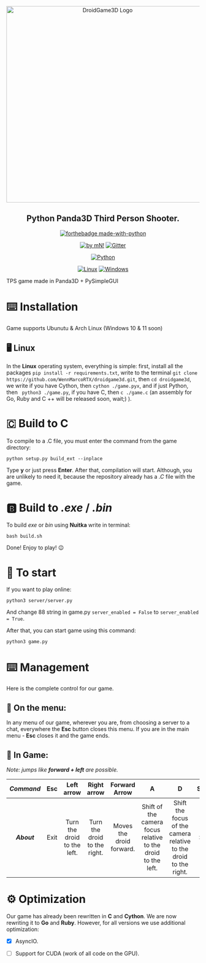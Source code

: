 <div id="droidgame3d-logo" align="center">
    <br/>
    <img src="./logo_new.png" alt="DroidGame3D Logo" width="512"/>
    <h2>Python Panda3D Third Person Shooter.</h2>
</div>

<div id="badges" align="center">
    
[![forthebadge made-with-python](http://ForTheBadge.com/images/badges/made-with-python.svg)](https://www.python.org/)
    
[![by mN!](https://img.shields.io/badge/By-MarcoNITE-brown.svg)](https://github.com/WennMarcoRTX)
[![Gitter](https://badges.gitter.im/DroidGame/DroidGame3D.svg)](https://gitter.im/WennMarcoRTX/MarcoEngine?utm_source=badge&utm_medium=badge&utm_campaign=pr-badge&utm_content=body_badge) 

[![Python](https://github.com/WennMarcoRTX/Droid-Game-3D/actions/workflows/python-app.yml/badge.svg)](https://github.com/ennMarcoRTX/Droid-Game-3D/actions/workflows/python-app.yml)
 
[![Linux](https://svgshare.com/i/Zhy.svg)](https://svgshare.com/i/Zhy.svg)
[![Windows](https://svgshare.com/i/ZhY.svg)](https://svgshare.com/i/ZhY.svg)
    
</div>

TPS game made in Panda3D + PySimpleGUI

# ⌨️ Installation

Game supports Ubunutu & Arch Linux (Windows 10 & 11 soon)

## 🖥️ Linux
In the **Linux** operating system, everything is simple: first, install all the packages `pip install -r requirements.txt`, write to the terminal `git clone https://github.com/WennMarcoRTX/droidgame3d.git`, then `cd droidgame3d`, we write if you have Cython, then `cython ./game.pyx`, and if just Python, then ` python3 ./game.py`, if you have C, then `c ./game.c` (an assembly for Go, Ruby and C ++ will be released soon, wait;) ).


# 🇨 Build to C
To compile to a .C file, you must enter the command from the game directory:
```
python setup.py build_ext --inplace
```

Type __y__ or just press __Enter__. After that, compilation will start. Although, you are unlikely to need it, because the repository already has a *.C* file with the game.

# 🅱️ Build to *.exe* / *.bin*
To build *exe* or *bin* using **Nuitka** write in terminal:
```
bash build.sh
```
Done! Enjoy to play! 😉

# 🚙 To start

If you want to play online:

```
python3 server/server.py
```

And change 88 string in game.py ``server_enabled = False`` to ``server_enabled = True``.

After that, you can start game using this command:
```
python3 game.py
```

# ⌨️ Management
Here is the complete control for our game.
## 🔵 On the menu:
In any menu of our game, wherever you are, from choosing a server to a chat, everywhere the **Esc** button closes this menu. If you are in the main menu - **Esc** closes it and the game ends.
## 🔴 In Game:
*Note: jumps like **forward + left** are possible.*

| ***Command*** | Esc | Left arrow | Right arrow | Forward Arrow | A | D | Space | S | W | P | G | F | 0 | F3 | R |
| :---: | :---: | :---: | :---: | :---: | :---: | :---: | :---: | :---: | :---: | :---: | :---: | :---: | :---: | :---: | :---: |
| ***About*** | Exit | Turn the droid to the left. | Turn the droid to the right. | Moves the droid forward. | Shift of the camera focus relative to the droid to the left. | Shift the focus of the camera relative to the droid to the right. | Shot. | Get the flashlight (if you already got it, the **S** button will turn it on and off). | Remove weapon. | Show the sight (if it is already shown - remove it). | Throw a grenade. | Start moving the ship. | In case of fire. Extinguishes the fire. | Only if single player, turns on polygon mode. | Turns RPG mode on and off. |


# ⚙️ Optimization
Our game has already been rewritten in **C** and **Cython**. We are now rewriting it to **Go** and **Ruby**.
However, for all versions we use additional optimization:


- [x] AsyncIO.
- [ ] Support for CUDA (work of all code on the GPU).

